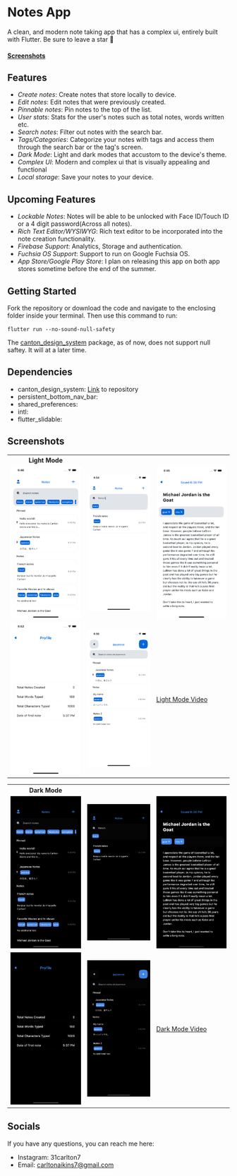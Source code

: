 # Notes App

A clean, and modern note taking app that has a complex ui, entirely built with Flutter. Be sure to leave a star 🌟

#### [Screenshots](#screenshots-1)

## Features

- _Create notes_: Create notes that store locally to device.
- _Edit notes_: Edit notes that were previously created.
- _Pinnable notes_: Pin notes to the top of the list.
- _User stats_: Stats for the user's notes such as total notes, words written etc.
- _Search notes_: Filter out notes with the search bar.
- _Tags/Categories_: Categorize your notes with tags and access them through the search bar or the tag's screen.
- _Dark Mode_: Light and dark modes that accustom to the device's theme.
- _Complex UI_: Modern and complex ui that is visually appealing and functional
- _Local storage_: Save your notes to your device.

## Upcoming Features

- _Lockable Notes_: Notes will be able to be unlocked with Face ID/Touch ID or a 4 digit password(Across all notes).
- _Rich Text Editor/WYSIWYG_: Rich text editor to be incorporated into the note creation functionality.
- _Firebase Support_: Analytics, Storage and authentication.
- _Fuchsia OS Support_: Support to run on Google Fuchsia OS.
- _App Store/Google Play Store_: I plan on releasing this app on both app stores sometime before the end of the summer.

## Getting Started
Fork the repository or download the code and navigate to the enclosing folder inside your terminal. Then use this command to run:
```
flutter run --no-sound-null-safety
```
The [canton_design_system](https://github.com/31Carlton7/canton_design_system) package, as of now, does not support null saftey. It will at a later time.

## Dependencies

- canton_design_system: [Link](https://github.com/31Carlton7/canton_design_system) to repository
- persistent_bottom_nav_bar:
- shared_preferences:
- intl:
- flutter_slidable:

## Screenshots

<table> 
  <th>Light Mode</th>
  <tr>
    <td> 
      <img width="250" src="https://github.com/31Carlton7/flutter_notes_app/blob/master/screenshots/simulator_screenshot_389D0B14-5BDA-4CA1-8BD3-AB45127C3434.png"> </img>
    </td>
    <td>
      <img width="250" src="https://github.com/31Carlton7/flutter_notes_app/blob/master/screenshots/Simulator%20Screen%20Shot%20-%20iPhone%2012%20Pro%20Max%20-%202021-06-13%20at%2018.54.52.png"> 
  </img> 
    </td>
    <td> 
        <img width="250" src="https://github.com/31Carlton7/flutter_notes_app/blob/master/screenshots/simulator_screenshot_67D06A41-ADCA-43F2-BBB2-53E1FFA06E9E.png"> 
  </img>
    </td>
  </tr>
  
  <tr>
     <td>
       <img width="250" src="https://github.com/31Carlton7/flutter_notes_app/blob/master/screenshots/simulator_screenshot_91328528-304B-40EB-9B91-81627EF063C9.png"> 
  </img>
    </td>
    <td>
      <img width="250" src="https://github.com/31Carlton7/flutter_notes_app/blob/master/screenshots/simulator_screenshot_CF1D26E6-3959-4BCB-A47B-1DD69542207C.png">
    </td>
    <td> 
      <a href="https://github.com/31Carlton7/flutter_notes_app/blob/master/videos/light_mode_video.mov">
       Light Mode Video
      </a>
    </td>
  </tr>
</table>

<table> 
  <th>Dark Mode</th>
  <tr>
    <td> 
      <img width="250" src="https://github.com/31Carlton7/flutter_notes_app/blob/master/screenshots/simulator_screenshot_18989CB7-77BD-4DCC-92C5-A9062CC1E64F.png"> </img>
    </td>
    <td>
      <img width="250" src="https://github.com/31Carlton7/flutter_notes_app/blob/master/screenshots/simulator_screenshot_2795C0E4-D853-4697-8B25-46D43AB87FFC.png"> 
  </img> 
    </td>
    <td> 
        <img width="250" src="https://github.com/31Carlton7/flutter_notes_app/blob/master/screenshots/simulator_screenshot_C550D1B3-FDC4-47F1-80A0-80245BD66BDB.png"> 
  </img>
    </td>
  </tr>
  
  <tr>
     <td>
       <img width="250" src="https://github.com/31Carlton7/flutter_notes_app/blob/master/screenshots/simulator_screenshot_8B992D8C-23CF-4FEC-8D1C-9B271BBE8E05.png"> 
  </img>
    </td>
    <td>
      <img width="250" src="https://github.com/31Carlton7/flutter_notes_app/blob/master/screenshots/simulator_screenshot_779C7EDE-5372-4792-950B-B1B4C675C6D8.png">
    </td>
    <td> 
      <a href="https://github.com/31Carlton7/flutter_notes_app/blob/master/videos/dark_mode_video.mov">
       Dark Mode Video
      </a>
    </td>
  </tr>
</table>

## Socials

If you have any questions, you can reach me here:

- Instagram: 31carlton7
- Email: carltonaikins7@gmail.com
